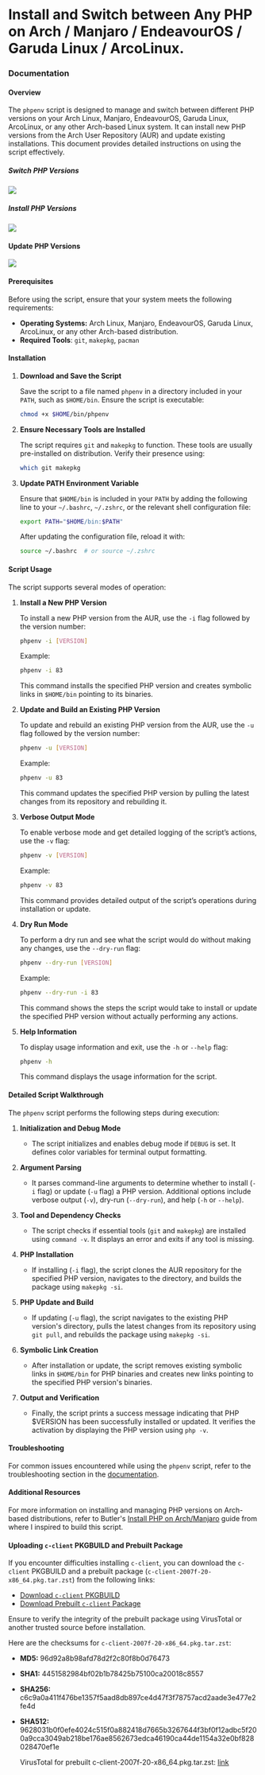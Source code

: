 # Install and Switch between Any PHP on Arch / Manjaro / EndeavourOS / Garuda Linux / ArcoLinux.

### Documentation

#### Overview

The `phpenv` script is designed to manage and switch between different PHP versions on your Arch Linux, Manjaro, EndeavourOS, Garuda Linux, ArcoLinux, or any other Arch-based Linux system. It can install new PHP versions from the Arch User Repository (AUR) and update existing installations. This document provides detailed instructions on using the script effectively.

##### Switch PHP Versions

![](assets/20240715_020724_Switch.png)

##### Install PHP Versions

![](assets/20240715_161411_install_v2.png)

#### Update PHP Versions

![](assets/20240715_161446_update_v1.png)

#### Prerequisites

Before using the script, ensure that your system meets the following requirements:

-   **Operating Systems:** Arch Linux, Manjaro, EndeavourOS, Garuda Linux, ArcoLinux, or any other Arch-based distribution.
-   **Required Tools**: `git`, `makepkg`, `pacman`

#### Installation

1. **Download and Save the Script**

    Save the script to a file named `phpenv` in a directory included in your `PATH`, such as `$HOME/bin`. Ensure the script is executable:

    ```bash
    chmod +x $HOME/bin/phpenv
    ```

2. **Ensure Necessary Tools are Installed**

    The script requires `git` and `makepkg` to function. These tools are usually pre-installed on distribution. Verify their presence using:

    ```bash
    which git makepkg
    ```

3. **Update PATH Environment Variable**

    Ensure that `$HOME/bin` is included in your `PATH` by adding the following line to your `~/.bashrc`, `~/.zshrc`, or the relevant shell configuration file:

    ```bash
    export PATH="$HOME/bin:$PATH"
    ```

    After updating the configuration file, reload it with:

    ```bash
    source ~/.bashrc  # or source ~/.zshrc
    ```

#### Script Usage

The script supports several modes of operation:

1. **Install a New PHP Version**

    To install a new PHP version from the AUR, use the `-i` flag followed by the version number:

    ```bash
    phpenv -i [VERSION]
    ```

    Example:

    ```bash
    phpenv -i 83
    ```

    This command installs the specified PHP version and creates symbolic links in `$HOME/bin` pointing to its binaries.

2. **Update and Build an Existing PHP Version**

    To update and rebuild an existing PHP version from the AUR, use the `-u` flag followed by the version number:

    ```bash
    phpenv -u [VERSION]
    ```

    Example:

    ```bash
    phpenv -u 83
    ```

    This command updates the specified PHP version by pulling the latest changes from its repository and rebuilding it.

3. **Verbose Output Mode**

    To enable verbose mode and get detailed logging of the script’s actions, use the `-v` flag:

    ```bash
    phpenv -v [VERSION]
    ```

    Example:

    ```bash
    phpenv -v 83
    ```

    This command provides detailed output of the script’s operations during installation or update.

4. **Dry Run Mode**

    To perform a dry run and see what the script would do without making any changes, use the `--dry-run` flag:

    ```bash
    phpenv --dry-run [VERSION]
    ```

    Example:

    ```bash
    phpenv --dry-run -i 83
    ```

    This command shows the steps the script would take to install or update the specified PHP version without actually performing any actions.

5. **Help Information**

    To display usage information and exit, use the `-h` or `--help` flag:

    ```bash
    phpenv -h
    ```

    This command displays the usage information for the script.

#### Detailed Script Walkthrough

The `phpenv` script performs the following steps during execution:

1. **Initialization and Debug Mode**

    - The script initializes and enables debug mode if `DEBUG` is set. It defines color variables for terminal output formatting.

2. **Argument Parsing**

    - It parses command-line arguments to determine whether to install (`-i` flag) or update (`-u` flag) a PHP version. Additional options include verbose output (`-v`), dry-run (`--dry-run`), and help (`-h` or `--help`).

3. **Tool and Dependency Checks**

    - The script checks if essential tools (`git` and `makepkg`) are installed using `command -v`. It displays an error and exits if any tool is missing.

4. **PHP Installation**

    - If installing (`-i` flag), the script clones the AUR repository for the specified PHP version, navigates to the directory, and builds the package using `makepkg -si`.

5. **PHP Update and Build**

    - If updating (`-u` flag), the script navigates to the existing PHP version's directory, pulls the latest changes from its repository using `git pull`, and rebuilds the package using `makepkg -si`.

6. **Symbolic Link Creation**

    - After installation or update, the script removes existing symbolic links in `$HOME/bin` for PHP binaries and creates new links pointing to the specified PHP version's binaries.

7. **Output and Verification**

    - Finally, the script prints a success message indicating that PHP $VERSION has been successfully installed or updated. It verifies the activation by displaying the PHP version using `php -v`.

#### Troubleshooting

For common issues encountered while using the `phpenv` script, refer to the troubleshooting section in the [documentation](#troubleshooting).

#### Additional Resources

For more information on installing and managing PHP versions on Arch-based distributions, refer to Butler's [Install PHP on Arch/Manjaro](https://gist.github.com/michaelbutler/4a89bb23e2d30f1b0585b98d2b67cf55) guide from where I inspired to build this script.

#### Uploading `c-client` PKGBUILD and Prebuilt Package

If you encounter difficulties installing `c-client`, you can download the `c-client` PKGBUILD and a prebuilt package (`c-client-2007f-20-x86_64.pkg.tar.zst`) from the following links:

-   [Download `c-client` PKGBUILD](https://github.com/Its-Satyajit/phpenv/blob/main/c-client/PKGBUILD)
-   [Download Prebuilt `c-client` Package](https://github.com/Its-Satyajit/phpenv/blob/main/c-client/c-client-2007f-20-x86_64.pkg.tar.zst)

Ensure to verify the integrity of the prebuilt package using VirusTotal or another trusted source before installation.

Here are the checksums for `c-client-2007f-20-x86_64.pkg.tar.zst`:

-   **MD5:** 96d92a8b98afd78d2f2c80f8b0d76473
-   **SHA1:** 4451582984bf02b1b78425b75100ca20018c8557
-   **SHA256:** c6c9a0a411f476be1357f5aad8db897ce4d47f3f78757acd2aade3e477e2fe4d
-   **SHA512:** 9628031b0f0efe4024c515f0a882418d7665b3267644f3bf0f12adbc5f200a9cca3049ab218be176ae8562673edca46190ca44de1154a32e0bf828028470ef1e

    VirusTotal for prebuilt c-client-2007f-20-x86_64.pkg.tar.zst: [link](https://www.virustotal.com/gui/file/c6c9a0a411f476be1357f5aad8db897ce4d47f3f78757acd2aade3e477e2fe4d?nocache=1)
